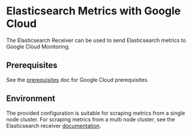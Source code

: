 # Elasticsearch Metrics with Google Cloud

The Elasticsearch Receiver can be used to send Elasticsearch metrics to Google Cloud Monitoring.

## Prerequisites

See the [prerequisites](../prerequisites.md) doc for Google Cloud prerequisites.

## Environment

The provided configuration is suitable for scraping metrics from a single node cluster. For scraping metrics from a multi node cluster, see the Elasticsearch receiver [documentation](https://github.com/observIQ/observiq-otel-collector/blob/main/docs/receivers.md).
